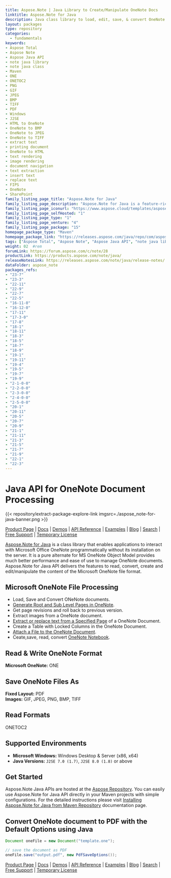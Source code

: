 ```yaml
---
title: Aspose.Note | Java Library to Create/Manipulate OneNote Docs
linktitle: Aspose.Note for Java
description: Java class library to load, edit, save, & convert OneNote formats. Supports pages, images, text, tables, attachments, tags, tasks, text styles, and hyperlinks.
layout: packages
type: repository
categories:
  - fundamentals
keywords:
- Aspose Total
- Aspose Note
- Aspose Java API
- note java library
- note java class
- Maven
- ONE
- ONETOC2
- PNG
- GIF
- JPEG
- BMP
- TIFF
- PDF
- Windows
- J2SE
- HTML to OneNote
- OneNote to BMP
- OneNote to JPEG
- OneNote to TIFF
- extract text
- printing document
- OneNote to HTML
- text rendering
- image rendering
- document navigation
- text extraction
- insert text
- replace text
- FIPS
- OneNote
- SharePoint
family_listing_page_title: "Aspose.Note for Java"
family_listing_page_description: "Aspose.Note for Java is a feature-rich OneNote API that enables the Java applications to dynamically interact with OneNote documents without requiring Microsoft OneNote. Aspose.Note for Java empowers the developers to create, read, manipulate and export the contents of the Microsoft OneNote file format. The API also allows to manage attachments, text, hyperlinks, tables, tags and text styles."
family_listing_page_iconurl: "https://www.aspose.cloud/templates/aspose/App_Themes/V3/images/note/272x272/aspose_note-for-java-min.png"
family_listing_page_selfHosted: "1"
family_listing_page_type: "1"
family_listing_page_venture: "4"
family_listing_page_package: "15"
homepage_package_type: "Maven"
homepage_package_link: "https://releases.aspose.com/java/repo/com/aspose/aspose-note/"
tags: ["Aspose Total", "Aspose Note", "Aspose Java API", "note java library", "note java class", "Maven", "ONE", "ONETOC2", "PNG", "GIF", "JPEG", "BMP", "TIFF", "PDF", "Windows", "J2SE", "HTML to OneNote", "OneNote to BMP", "OneNote to JPEG", "OneNote to TIFF", "extract text", "printing document", "OneNote to HTML", "text rendering", "image rendering", "document navigation", "text extraction", "insert text", "replace text", "FIPS", "OneNote", "SharePoint"]
weight: 02	#rem
forumLink: https://forum.aspose.com/c/note/28
productLink: https://products.aspose.com/note/java/
releaseNotesLink: https://releases.aspose.com/note/java/release-notes/
dataFolder: aspose_note
packages_refs:
- "23-7"
- "23-3"
- "22-11"
- "22-9"
- "22-7"
- "22-5"
- "16-11-0"
- "16-12-0"
- "17-11"
- "17-3-0"
- "17-8"
- "18-1"
- "18-11"
- "18-3"
- "18-5"
- "18-7"
- "18-9"
- "19-1"
- "19-11"
- "19-4"
- "19-5"
- "19-7"
- "19-9"
- "2-1-0-0"
- "2-2-0-0"
- "2-3-0-0"
- "2-4-0-0"
- "2-5-0-0"
- "20-1"
- "20-11"
- "20-5"
- "20-7"
- "20-9"
- "21-1"
- "21-11"
- "21-3"
- "21-5"
- "21-7"
- "21-9"
- "22-1"
- "22-3"
---
```


# Java API for OneNote Document Processing

{{< repository/extract-package-explore-link imgsrc=./aspose_note-for-java-banner.png >}}

[Product Page](https://products.aspose.com/note/java) | [Docs](https://docs.aspose.com/note/java/) | [Demos](https://products.aspose.app/note/family) | [API Reference](https://apireference.aspose.com/note/java) | [Examples](https://github.com/aspose-note/Aspose.Note-for-Java) | [Blog](https://blog.aspose.com/category/note/) | [Search](https://search.aspose.com/) | [Free Support](https://forum.aspose.com/c/note) | [Temporary License](https://purchase.aspose.com/temporary-license)

[Aspose.Note for Java](https://products.aspose.com/note/java) is a class library that enables applications to interact with Microsoft Office OneNote programmatically without its installation on the server. It is a pure alternate for MS OneNote Object Model provides much better performance and ease of use to manage OneNote documents. Aspose.Note for Java API delivers the features to read, convert, create and edit/manipulate the content of the Microsoft OneNote file format.

## Microsoft OneNote File Processing

- Load, Save and Convert ONeNote documents.
- [Generate Root and Sub Level Pages in OneNote](https://docs.aspose.com/note/java/working-with-pages/).
- Get page revisions and roll back to previous version.
- Extract images from a OneNote document.
- [Extract or replace text from a Specified Page](https://docs.aspose.com/note/java/working-with-text/) of a OneNote Document.
- Create a Table with Locked Columns in the OneNote Document.
- [Attach a File to the OneNote Document](https://docs.aspose.com/note/java/working-with-attachments/).
- Ceate,save, read, convert [OneNote Notebook](https://docs.aspose.com/note/java/working-with-onenote-notebook/).

## Read & Write OneNote Format

**Microsoft OneNote:** ONE

## Save OneNote Files As

**Fixed Layout:** PDF\
**Images:** GIF, JPEG, PNG, BMP, TIFF

## Read Formats

ONETOC2

## Supported Environments

- **Microsoft Windows:** Windows Desktop & Server (x86, x64)
- **Java Versions:** `J2SE 7.0 (1.7)`, `J2SE 8.0 (1.8)` or above

## Get Started

Aspose.Note Java APIs are hosted at the [Aspose Repository](https://releases.aspose.com/note/java/). You can easily use Aspose.Note for Java API directly in your Maven projects with simple configurations. For the detailed instructions please visit [Installing Aspose.Note for Java from Maven Repository](https://docs.aspose.com/note/java/installation/) documentation page.

## Convert OneNote document to PDF with the Default Options using Java

```java
Document oneFile = new Document("template.one");

// save the document as PDF
oneFile.save("output.pdf", new PdfSaveOptions());
```

[Product Page](https://products.aspose.com/note/java) | [Docs](https://docs.aspose.com/note/java/) | [Demos](https://products.aspose.app/note/family) | [API Reference](https://apireference.aspose.com/note/java) | [Examples](https://github.com/aspose-note/Aspose.Note-for-Java) | [Blog](https://blog.aspose.com/category/note/) | [Search](https://search.aspose.com/) | [Free Support](https://forum.aspose.com/c/note) | [Temporary License](https://purchase.aspose.com/temporary-license)
